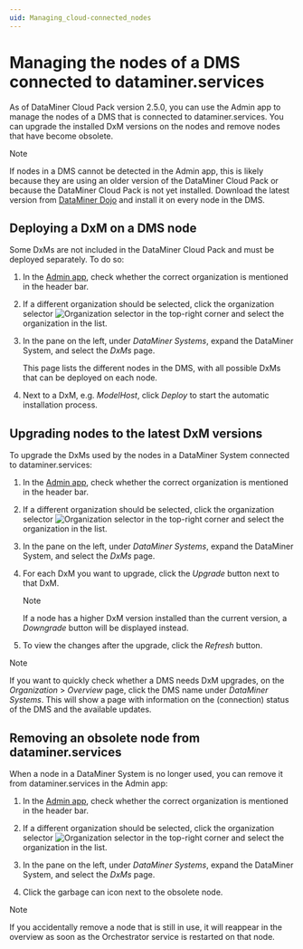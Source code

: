 ```yaml
---
uid: Managing_cloud-connected_nodes
---
```

# Managing the nodes of a DMS connected to dataminer.services

As of DataMiner Cloud Pack version 2.5.0, you can use the Admin app to manage the nodes of a DMS that is connected to dataminer.services. You can upgrade the installed DxM versions on the nodes and remove nodes that have become obsolete.

> [!NOTE]
> If nodes in a DMS cannot be detected in the Admin app, this is likely because they are using an older version of the DataMiner Cloud Pack or because the DataMiner Cloud Pack is not yet installed. Download the latest version from [DataMiner Dojo](https://community.dataminer.services/downloads/) and install it on every node in the DMS.

## Deploying a DxM on a DMS node

Some DxMs are not included in the DataMiner Cloud Pack and must be deployed separately. To do so:

1. In the [Admin app](xref:Accessing_the_Admin_app), check whether the correct organization is mentioned in the header bar.

1. If a different organization should be selected, click the organization selector ![Organization selector](~/user-guide/images/Cloud_Admin_Selector_icon.png) in the top-right corner and select the organization in the list.

1. In the pane on the left, under *DataMiner Systems*, expand the DataMiner System, and select the *DxMs* page.

   This page lists the different nodes in the DMS, with all possible DxMs that can be deployed on each node.

1. Next to a DxM, e.g. *ModelHost*, click *Deploy* to start the automatic installation process.

## Upgrading nodes to the latest DxM versions

To upgrade the DxMs used by the nodes in a DataMiner System connected to dataminer.services:

1. In the [Admin app](xref:Accessing_the_Admin_app), check whether the correct organization is mentioned in the header bar.

1. If a different organization should be selected, click the organization selector ![Organization selector](~/user-guide/images/Cloud_Admin_Selector_icon.png) in the top-right corner and select the organization in the list.

1. In the pane on the left, under *DataMiner Systems*, expand the DataMiner System, and select the *DxMs* page.

1. For each DxM you want to upgrade, click the *Upgrade* button next to that DxM.

   > [!NOTE]
   > If a node has a higher DxM version installed than the current version, a *Downgrade* button will be displayed instead.

1. To view the changes after the upgrade, click the *Refresh* button.

> [!NOTE]
> If you want to quickly check whether a DMS needs DxM upgrades, on the *Organization* > *Overview* page, click the DMS name under *DataMiner Systems*. This will show a page with information on the (connection) status of the DMS and the available updates.<!-- RN 38960 -->

## Removing an obsolete node from dataminer.services

When a node in a DataMiner System is no longer used, you can remove it from dataminer.services in the Admin app:

1. In the [Admin app](xref:Accessing_the_Admin_app), check whether the correct organization is mentioned in the header bar.

1. If a different organization should be selected, click the organization selector ![Organization selector](~/user-guide/images/Cloud_Admin_Selector_icon.png) in the top-right corner and select the organization in the list.

1. In the pane on the left, under *DataMiner Systems*, expand the DataMiner System, and select the *DxMs* page.

1. Click the garbage can icon next to the obsolete node.

> [!NOTE]
> If you accidentally remove a node that is still in use, it will reappear in the overview as soon as the Orchestrator service is restarted on that node.
